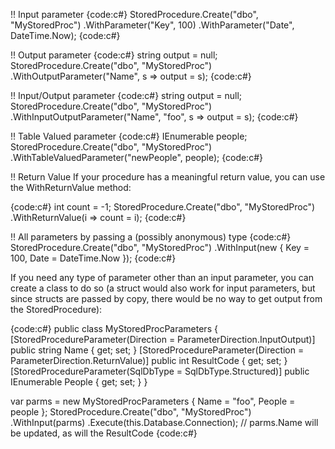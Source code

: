 !! Input parameter
{code:c#}
StoredProcedure.Create("dbo", "MyStoredProc")
               .WithParameter("Key", 100)
               .WithParameter("Date", DateTime.Now);
{code:c#}

!! Output parameter
{code:c#}
string output = null;
StoredProcedure.Create("dbo", "MyStoredProc")
               .WithOutputParameter("Name", s => output = s);
{code:c#}

!! Input/Output parameter
{code:c#}
string output = null;
StoredProcedure.Create("dbo", "MyStoredProc")
               .WithInputOutputParameter("Name", "foo", s => output = s);
{code:c#}

!! Table Valued parameter
{code:c#}
IEnumerable<Person> people;
StoredProcedure.Create("dbo", "MyStoredProc")
               .WithTableValuedParameter("newPeople", people);
{code:c#}

!! Return Value
If your procedure has a meaningful return value, you can use the WithReturnValue method:

{code:c#}
int count = -1;
StoredProcedure.Create("dbo", "MyStoredProc")
               .WithReturnValue(i => count = i);
{code:c#}

!! All parameters by passing a (possibly anonymous) type
{code:c#}
StoredProcedure.Create("dbo", "MyStoredProc")
               .WithInput(new { Key = 100, Date = DateTime.Now });
{code:c#}

If you need any type of parameter other than an input parameter, you can create a class to do so (a struct would also work for input parameters, but since structs are passed by copy, there would be no way to get output from the StoredProcedure):

{code:c#}
public class MyStoredProcParameters
{
    [StoredProcedureParameter(Direction = ParameterDirection.InputOutput)]
    public string Name { get; set; }
    [StoredProcedureParameter(Direction = ParameterDirection.ReturnValue)]
    public int ResultCode { get; set; }
    [StoredProcedureParameter(SqlDbType = SqlDbType.Structured)]
    public IEnumerable<Person> People { get; set; }
}

var parms = new MyStoredProcParameters { Name = "foo", People = people };
StoredProcedure.Create("dbo", "MyStoredProc")
               .WithInput(parms)
               .Execute(this.Database.Connection);
// parms.Name will be updated, as will the ResultCode
{code:c#}